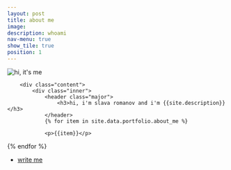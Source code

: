 ```yaml
---
layout: post
title: about me
image: 
description: whoami 
nav-menu: true
show_tile: true
position: 1
---
```


<section id="two" class="spotlights">
	<section>
		<img src="{% link assets/images/portrait.png  %}" style="max-width:400px;  object-fit:cover;" alt="hi, it's me" data-position="center center" />
		
		<div class="content">
			<div class="inner">
				<header class="major">
					<h3>hi, i'm slava romanov and i'm {{site.description}}</h3>
				</header>
				{% for item in site.data.portfolio.about_me %}
               
                <p>{{item}}</p>

{% endfor %}
				<ul class="actions">
					<li><a href="mailto:{{site.email}}" class="button">write me</a></li>
				</ul>
			</div>
		</div>
	</section>
</section>

